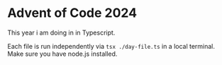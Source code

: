 # Advent of Code 2024
This year i am doing in in Typescript.

Each file is run independently via `tsx ./day-file.ts` in a local terminal. Make sure you have node.js installed.